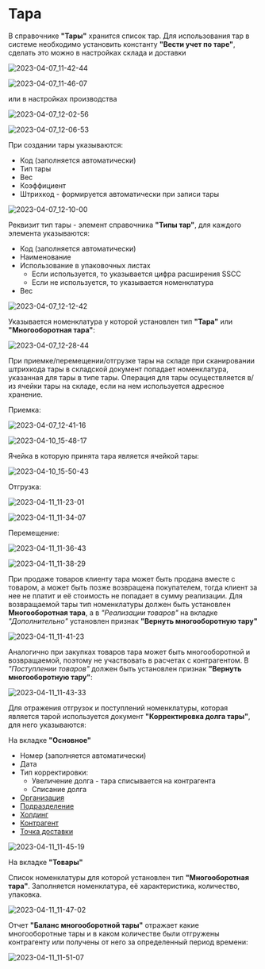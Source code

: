 # Тара

В справочнике **"Тары"** хранится список тар. Для использования тар в системе необходимо установить константу **"Вести учет по таре"**, сделать это можно в настройках склада и доставки

![2023-04-07_11-42-44](Container.assets/2023-04-07_11-42-44.png)

![2023-04-07_11-46-07](Container.assets/2023-04-07_11-46-07.png)

или в настройках производства

![2023-04-07_12-02-56](Container.assets/2023-04-07_12-02-56.png)

![2023-04-07_12-06-53](Container.assets/2023-04-07_12-06-53.png)

При создании тары указываются:

- Код (заполняется автоматически)
- Тип тары
- Вес
- Коэффициент
- Штрихкод - формируется автоматически при записи тары

![2023-04-07_12-10-00](Container.assets/2023-04-07_12-10-00.png)

Реквизит тип тары - элемент справочника **"Типы тар"**, для каждого элемента указываются:

- Код (заполняется автоматически)
- Наименование
- Использование в упаковочных листах
    - Если используется, то указывается цифра расширения SSCC
    - Если не используется, то указывается номенклатура
- Вес

![2023-04-07_12-12-42](Container.assets/2023-04-07_12-12-42.png)

Указывается номенклатура у которой установлен тип **"Тара"** или **"Многооборотная тара"**:

![2023-04-07_12-28-44](Container.assets/2023-04-07_12-28-44.png)

При приемке/перемещении/отгрузке тары на складе при сканировании штрихкода тары в складской документ попадает номенклатура, указанная для тары в типе тары. Операция для тары осуществляется в/из ячейки тары на складе, если на нем используется адресное хранение.

Приемка:

![2023-04-07_12-41-16](Container.assets/2023-04-07_12-41-16.png)

![2023-04-10_15-48-17](Container.assets/2023-04-10_15-48-17.png)

Ячейка в которую принята тара является ячейкой тары:

![2023-04-10_15-50-43](Container.assets/2023-04-10_15-50-43.png)

Отгрузка:

![2023-04-11_11-23-01](Container.assets/2023-04-11_11-23-01.png)

![2023-04-11_11-34-07](Container.assets/2023-04-11_11-34-07.png)

Перемещение:

![2023-04-11_11-36-43](Container.assets/2023-04-11_11-36-43.png)

![2023-04-11_11-38-29](Container.assets/2023-04-11_11-38-29.png)

При продаже товаров клиенту тара может быть продана вместе с товаром, а может быть позже возвращена покупателем, тогда клиент за нее не платит и её стоимость не попадает в сумму реализации. Для возвращаемой тары тип номенклатуры должен быть установлен **Многооборотная тара**, а в *"Реализации товаров"* на вкладке *"Дополнительно"* установлен признак **"Вернуть многооборотную тару"**

![2023-04-11_11-41-23](Container.assets/2023-04-11_11-41-23.png)

Аналогично при закупках товаров тара может быть многооборотной и возвращаемой, поэтому не участвовать в расчетах с контрагентом. В *"Поступлении товаров"* должен быть установлен признак **"Вернуть многооборотную тару"**:

![2023-04-11_11-43-33](Container.assets/2023-04-11_11-43-33.png)

Для отражения отгрузок и поступлений номенклатуры, которая является тарой используется документ **"Корректировка долга тары"**, для него указываются:

На вкладке **"Основное"**

- Номер (заполняется автоматически)
- Дата
- Тип корректировки:
    - Увеличение долга - тара списывается на контрагента
    - Списание долга
- [Организация](Organization.md)
- [Подразделение](Department.md)
- [Холдинг](Holding.md)
- [Контрагент](Contractor.md)
- [Точка доставки](DeliveryPoint.md)

![2023-04-11_11-45-19](Container.assets/2023-04-11_11-45-19.png)

На вкладке **"Товары"**

Список номенклатуры для которой установлен тип **"Многооборотная тара"**. Заполняется номенклатура, её характеристика, количество, упаковка.

![2023-04-11_11-47-02](Container.assets/2023-04-11_11-47-02.png)

Отчет **"Баланс многооборотной тары"** отражает какие многооборотные тары и в каком количестве были отгружены контрагенту или получены от него за определенный период времени:

![2023-04-11_11-51-07](Container.assets/2023-04-11_11-51-07.png)
